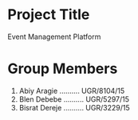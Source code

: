 # Project Title
Event Management Platform

# Group Members 
1.	Abiy Aragie .......... UGR/8104/15
2.	Blen Debebe .......... UGR/5297/15
3.	Bisrat Dereje .......... UGR/3229/15
     
